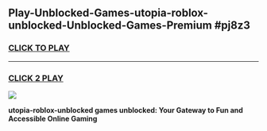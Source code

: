 
## Play-Unblocked-Games-utopia-roblox-unblocked-Unblocked-Games-Premium #pj8z3
<h3>
<a href="https://premium.freeplayer.one?title=utopia-roblox-unblocked&ref=12M">CLICK TO PLAY</a></h3>
<hr>

<h3>
<a href="https://premium.freeplayer.one?title=utopia-roblox-unblocked&ref=12M">CLICK 2 PLAY</a>
  
</h3>

<a href="https://premium.freeplayer.one?title=utopia-roblox-unblocked&ref=12M"><img src="https://clearcache.store/games.png"></a>


**utopia-roblox-unblocked games unblocked: Your Gateway to Fun and Accessible Online Gaming**

